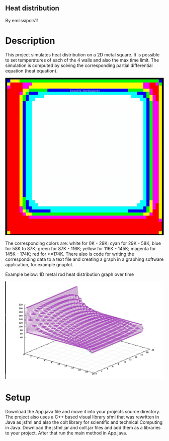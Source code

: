 Heat distribution
------------
By emilssipols11


# Description
This project simulates heat distribution on a 2D metal square. It is possible to set temperatures of each of the 4 walls and also the max time limit. The simulation is computed by solving the corresponding partial differential equation (heat equation).

![GIF](https://raw.githubusercontent.com/emilssipols11/heat-distribution/master/heat.gif)

The corresponding colors are: white for 0K - 29K; cyan for 29K - 58K; blue for 58K to 87K; green for 87K - 116K;
yellow for 116K - 145K; magenta for 145K - 174K; red for >=174K. There also is code for writing the corresponding data to a text file and creating a graph in a graphing 
software application, for example gnuplot.

Example below: 1D metal rod heat distribution graph over time

![screenshot of 1D rod graph](https://raw.githubusercontent.com/emilssipols11/heat-distribution/master/1d_rod_graph.jpg)

# Setup
 Download the App.java file and move it into your projects source directory. The project also uses a C++ based visual library sfml that was rewritten in Java as jsfml and also the colt library for scientific and technical Computing in Java. Download the jsfml.jar and colt.jar files and add them as a libraries to your project. After that run the main method in App.java.
